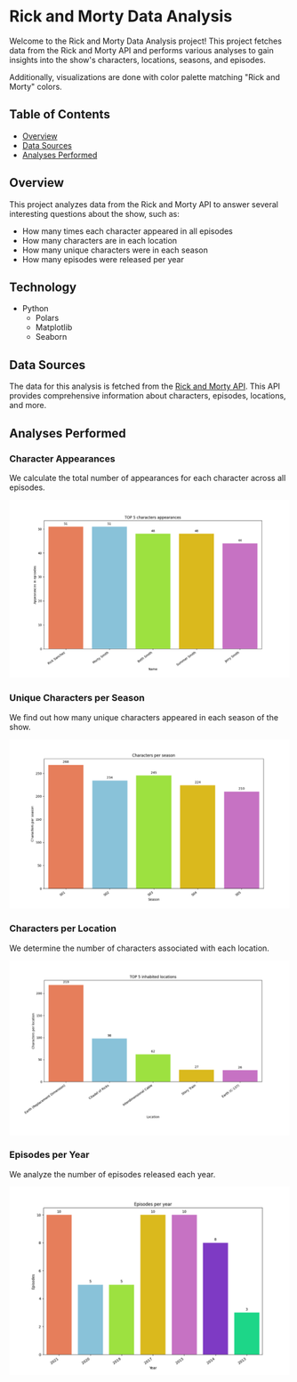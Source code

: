 # Rick and Morty Data Analysis

Welcome to the Rick and Morty Data Analysis project! This project fetches data from the Rick and Morty API and performs various analyses to gain insights into the show's characters, locations, seasons, and episodes. 

Additionally, visualizations are done with color palette matching "Rick and Morty" colors.

## Table of Contents
- [Overview](#overview)
- [Data Sources](#data-sources)
- [Analyses Performed](#analyses-performed)

## Overview
This project analyzes data from the Rick and Morty API to answer several interesting questions about the show, such as:
- How many times each character appeared in all episodes
- How many characters are in each location
- How many unique characters were in each season
- How many episodes were released per year

## Technology
- Python
  - Polars
  - Matplotlib
  - Seaborn

## Data Sources
The data for this analysis is fetched from the [Rick and Morty API](https://rickandmortyapi.com/). This API provides comprehensive information about characters, episodes, locations, and more.

## Analyses Performed
### Character Appearances
We calculate the total number of appearances for each character across all episodes.

![plot](./results/images/Characters_appearances.png)

### Unique Characters per Season
We find out how many unique characters appeared in each season of the show.

![plot](./results/images/Characters_seasons.png)

### Characters per Location
We determine the number of characters associated with each location.

![plot](./results/images/Inhabited_locations.png)

### Episodes per Year
We analyze the number of episodes released each year.

![plot](./results/images/Years_episodes.png)
